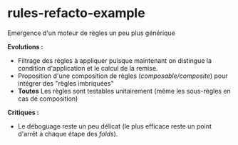 # rules-refacto-example

Emergence d'un moteur de règles un peu plus générique

**Evolutions :** 
* Filtrage des règles à appliquer puisque maintenant on distingue la condition d'application et le calcul de la remise.
* Proposition d'une composition de règles (*composable/composite*) pour intégrer des "règles imbriquées"
* **Toutes** Les règles sont testables unitairement (même les sous-règles en cas de composition)

**Critiques :**
* Le déboguage reste un peu délicat (le plus efficace reste un point d'arrêt à chaque étape des *folds*). 